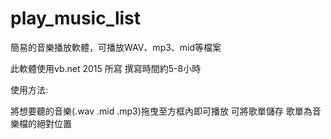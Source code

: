 # play_music_list
簡易的音樂播放軟體，可播放WAV、mp3、mid等檔案




此軟體使用vb.net 2015 所寫
撰寫時間約5-8小時

使用方法:

將想要聽的音樂(.wav .mid .mp3)拖曳至方框內即可播放
可將歌單儲存
歌單為音樂檔的絕對位置
